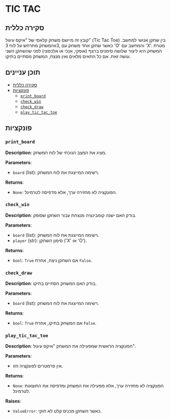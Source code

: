 # TIC TAC

## סקירה כללית

קובץ זה מיישם משחק קלאסי של "איקס עיגול" (Tic Tac Toe) בין שחקן אנושי למחשב. המשחק מתרחש על לוח 3x3, כאשר שחקן אחד משחק עם 'O' והמחשב עם 'X'. מטרת המשחק היא ליצור שלושה סימנים ברצף (אופקי, אנכי או אלכסוני) לפני שהשחקן השני עושה זאת. אם כל התאים מלאים ואין מנצח, המשחק מסתיים בתיקו.

## תוכן עניינים

- [סקירה כללית](#סקירה-כללית)
- [פונקציות](#פונקציות)
  - [`print_board`](#print_board)
  - [`check_win`](#check_win)
  - [`check_draw`](#check_draw)
  - [`play_tic_tac_toe`](#play_tic_tac_toe)

## פונקציות

### `print_board`

**Description**:
מציג את המצב הנוכחי של לוח המשחק.

**Parameters**:
- `board` (list): רשימה המייצגת את לוח המשחק.

**Returns**:
- `None`: הפונקציה לא מחזירה ערך, אלא מדפיסה לטרמינל.

### `check_win`

**Description**:
בודק האם ישנה קומבינציה מנצחת עבור השחקן שסופק.

**Parameters**:
- `board` (list): רשימה המייצגת את לוח המשחק.
- `player` (str): סימון השחקן ('X' או 'O').

**Returns**:
- `bool`: `True` אם השחקן ניצח, אחרת `False`.

### `check_draw`

**Description**:
בודק האם המשחק הסתיים בתיקו.

**Parameters**:
- `board` (list): רשימה המייצגת את לוח המשחק.

**Returns**:
- `bool`: `True` אם המשחק בתיקו, אחרת `False`.

### `play_tic_tac_toe`

**Description**:
הפונקציה הראשית שמפעילה את המשחק "איקס עיגול".

**Parameters**:
- אין פרמטרים לפונקציה הזו.

**Returns**:
- `None`: הפונקציה לא מחזירה ערך, אלא מפעילה את המשחק ומדפיסה את התוצאות לטרמינל.

**Raises**:
- `ValueError`: כאשר השחקן מכניס קלט לא חוקי.